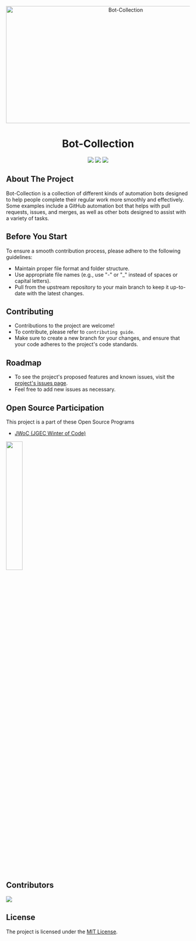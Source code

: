 <div align="center">
  <img src="https://socialify.git.ci/neelshah2409/Bot-Collection/image?font=Raleway&forks=1&issues=1&language=1&name=1&owner=1&pattern=Charlie%20Brown&pulls=1&stargazers=1&theme=Dark" alt="Bot-Collection" width="640" height="320" />
</div>
<h1 align="center">Bot-Collection</h1>
<div align="center">
   <img src="https://forthebadge.com/images/badges/built-with-love.svg" />
   <img src="http://ForTheBadge.com/images/badges/made-with-python.svg" />
   <img src="https://forthebadge.com/images/badges/open-source.svg" />
</div>


## About The Project

Bot-Collection is a collection of different kinds of automation bots designed to help people complete their regular work more smoothly and effectively. 
Some examples include a GitHub automation bot that helps with pull requests, issues, and merges, as well as other bots designed to assist with a variety of tasks.

## Before You Start

To ensure a smooth contribution process, please adhere to the following guidelines:

  * Maintain proper file format and folder structure.
  * Use appropriate file names (e.g., use "-" or "_" instead of spaces or capital letters).
  * Pull from the upstream repository to your main branch to keep it up-to-date with the latest changes.

## Contributing

  * Contributions to the project are welcome! 
  * To contribute, please refer to `contributing guide`. 
  * Make sure to create a new branch for your changes, and ensure that your code adheres to the project's code standards.

## Roadmap

  * To see the project's proposed features and known issues, visit the [project's issues page](https://github.com/neelshah2409/Bot-Collection/issues).
  * Feel free to add new issues as necessary.

## Open Source Participation

This project is a part of these Open Source Programs

- [JWoC (JGEC Winter of Code)](https://jwoc.tech/) 

<img src="https://d33wubrfki0l68.cloudfront.net/710cb0d537d2e7fa6246445c0977ecc994f05f5a/6a3b4/assets/img/jwoc_logo.svg" width="30%"/>


## Contributors

<a href="https://github.com/neelshah2409/Bot-Collection/graphs/contributors">
  <img src="https://contrib.rocks/image?repo=neelshah2409/Bot-Collection" />
</a>

## License

The project is licensed under the [MIT License](https://github.com/neelshah2409/Bot-Collection/blob/main/LICENSE).

